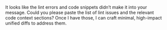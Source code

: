 It looks like the lint errors and code snippets didn’t make it into your message. Could you please paste the list of lint issues and the relevant code context sections? Once I have those, I can craft minimal, high-impact unified diffs to address them.